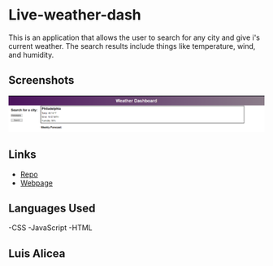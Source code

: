 # Live-weather-dash

This is an application that allows the user to search for any city and give i's current weather. The search results include things like temperature, wind, and humidity.


## Screenshots
![screenshot](assets/images/fc80e051eeb50ab83da77f3e7a6a1b4d.png)


## Links
* [Repo](https://github.com/Undrcver/live-weather-dash)
* [Webpage](https://undrcver.github.io/Daily-Scheduler/)

## Languages Used
-CSS -JavaScript -HTML

## Luis Alicea 
